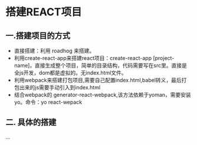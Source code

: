 # 搭建REACT项目

## 一.搭建项目的方式

- 直接搭建：利用 roadhog 来搭建。
- 利用create-react-app来搭建react项目：create-react-app [project-name]，直接生成整个项目，简单的目录结构，代码需要写在src里。直接是全js开发，dom都是虚拟的。无index.html文件。
- 利用webpack来搭建打包项目,需要自己配置index.html,babel转义，最后打包出来的js需要手动引入到index.html
- 结合webpack的 generator-react-webpack,该方法依赖于yoman，需要安装yo。命令：yo react-wepack

## 二. 具体的搭建

...